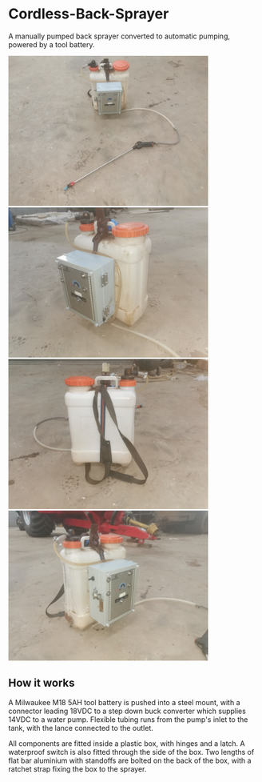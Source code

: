 # Cordless-Back-Sprayer
A manually pumped back sprayer converted to automatic pumping, powered by a tool battery.

<img src="image1.jpg" width="400"><img src="image2.jpg" width="400">
<img src="image3.jpg" width="400"><img src="image4.jpg" width="400">

## How it works
A Milwaukee M18 5AH tool battery is pushed into a steel mount, with a connector leading 18VDC to a step down buck converter
which supplies 14VDC to a water pump. Flexible tubing runs from the pump's inlet to the tank, with the
lance connected to the outlet.

All components are fitted inside a plastic box, with hinges and a latch. A waterproof switch is also fitted
through the side of the box. Two lengths of flat bar aluminium with standoffs are bolted on the back of the box,
with a ratchet strap fixing the box to the sprayer.
